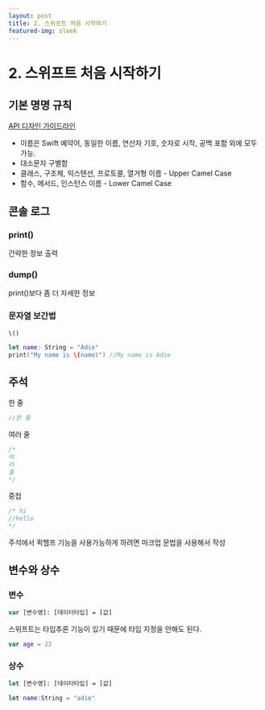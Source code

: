 ```yaml
---
layout: post
title: 2. 스위프트 처음 시작하기
featured-img: sleek
---
```

# 2. 스위프트 처음 시작하기

## 기본 명명 규칙

[API 디자인 가이드라인](https://swift.org/documentation/api-design-guidelines/)

- 이름은 Swift 예약어, 동일한 이름, 연산자 기호, 숫자로 시작, 공백 포함 외에 모두 가능.
- 대소문자 구별함
- 클래스, 구조체, 익스텐션, 프로토콜, 열거형 이름 - Upper Camel Case
- 함수, 메서드, 인스턴스 이름 - Lower Camel Case



## 콘솔 로그

### print()

간략한 정보 출력

### dump()

print()보다 좀 더 자세한 정보

### 문자열 보간법

`\()`

```swift
let name: String = "Adie"
print("My name is \(name)") //My name is Adie
```



## 주석

한 줄

```swift
//한 줄
```

여러 줄

```swift
/*
여
러
줄
*/
```

중첩

```swift
/* hi
//hello
*/
```



주석에서 퀵헬프 기능을 사용가능하게 하려면 마크업 문법을 사용해서 작성



## 변수와 상수

### 변수

```swift
var [변수명]: [데이터타입] = [값]
```

스위프트는 타입추론 기능이 있기 때문에 타입 지정을 안해도 된다. 



```swift
var age = 22
```



### 상수

```swift
let [변수명]: [데이터타입] = [값]
```



```swift
let name:String = "adie"
```

